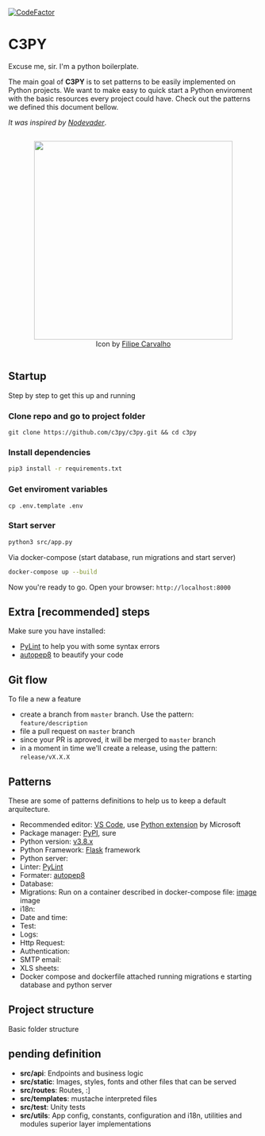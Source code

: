 [![CodeFactor](https://www.codefactor.io/repository/github/stanleygomes/c3py/badge)](https://www.codefactor.io/repository/github/stanleygomes/c3py)

# C3PY

Excuse me, sir. I'm a python boilerplate.

The main goal of **C3PY** is to set patterns to be easily implemented on Python projects. We want to make easy to quick start a Python enviroment with the basic resources every project could have. Check out the patterns we defined this document bellow.

*It was inspired by [Nodevader](https://github.com/stanleygomes/nodevader)*.

<p  align="center" style="padding:15px 0;">
	<img src="https://i.imgur.com/vIPoseD.png" width="400px" />
  <br />
  Icon by <a href="https://dribbble.com/creativeflip" target="_blank">Filipe Carvalho</a>
</p>

## Startup

Step by step to get this up and running

### Clone repo and go to project folder

```
git clone https://github.com/c3py/c3py.git && cd c3py
```

### Install dependencies

```bash
pip3 install -r requirements.txt

```

### Get enviroment variables

```
cp .env.template .env
```

### Start server

```bash
python3 src/app.py
```

Via docker-compose (start database, run migrations and start server)

```bash
docker-compose up --build
```

Now you're ready to go. Open your browser: `http://localhost:8000`

## Extra [recommended] steps

Make sure you have installed:

- [PyLint](https://pypi.org/project/pylint) to help you with some syntax errors
- [autopep8](https://pypi.org/project/autopep8/0.8) to beautify your code

## Git flow

To file a new a feature

- create a branch from `master` branch. Use the pattern: `feature/description`
- file a pull request on `master` branch
- since your PR is aproved, it will be merged to `master` branch
- in a moment in time we'll create a release, using the pattern: `release/vX.X.X`

## Patterns

These are some of patterns definitions to help us to keep a default arquitecture.

- Recommended editor: [VS Code](https://code.visualstudio.com), use [Python extension](https://marketplace.visualstudio.com/items?itemName=ms-python.python) by Microsoft
- Package manager: [PyPI](https://pypi.org/), sure
- Python version: [v3.8.x](https://www.python.org/downloads)
- Python Framework: [Flask](https://palletsprojects.com/p/flask/) framework
- Python server: 
- Linter: [PyLint](https://pypi.org/project/pylint)
- Formater: [autopep8](https://pypi.org/project/autopep8/0.8)
- Database: 
- Migrations: Run on a container described in docker-compose file: [image](https://hub.docker.com) image
- i18n: 
- Date and time: 
- Test: 
- Logs: 
- Http Request: 
- Authentication: 
- SMTP email: 
- XLS sheets: 
- Docker compose and dockerfile attached running migrations e starting database and python server

## Project structure

Basic folder structure

## pending definition

- **src/api**: Endpoints and business logic
- **src/static**: Images, styles, fonts and other files that can be served
- **src/routes**: Routes, :]
- **src/templates**: mustache interpreted files
- **src/test**: Unity tests
- **src/utils**: App config, constants, configuration and i18n, utilities and modules superior layer implementations
